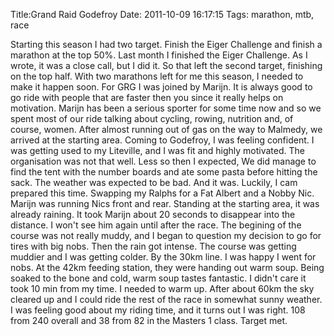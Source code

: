 Title:Grand Raid Godefroy
Date: 2011-10-09 16:17:15
Tags: marathon, mtb, race

Starting this season I had two target. Finish the Eiger Challenge and finish a
marathon at the top 50%. Last month I finished the Eiger Challenge. As I
wrote, it was a close call, but I did it. So that left the second target,
finishing on the top half. With two marathons left for me this season, I
needed to make it happen soon. For GRG I was joined by Marijn. It is always
good to go ride with people that are faster then you since it really helps on
motivation. Marijn has been a serious sporter for some time now and so we
spent most of our ride talking about cycling, rowing, nutrition and, of
course, women. After almost running out of gas on the way to Malmedy, we
arrived at the starting area. Coming to Godefroy, I was feeling confident. I
was getting used to my Liteville, and I was fit and highly motivated. The
organisation was not that well. Less so then I expected, We did manage to find
the tent with the number boards and ate some pasta before hitting the sack.
The weather was expected to be bad. And it was. Luckily, I cam prepared this
time. Swapping my Ralphs for a Fat Albert and a Nobby Nic. Marijn was running
Nics front and rear. Standing at the starting area, it was already raining. It
took Marijn about 20 seconds to disappear into the distance. I won't see him
again until after the race. The begining of the course was not really muddy,
and I began to question my decision to go for tires with big nobs. Then the
rain got intense. The course was getting muddier and I was getting colder. By
the 30km line. I was happy I went for nobs. At the 42km feeding station, they
were handing out warm soup. Being soaked to the bone and cold, warm soup
tastes fantastic. I didn't care it took 10 min from my time. I needed to warm
up. After about 60km the sky cleared up and I could ride the rest of the race
in somewhat sunny weather. I was feeling good about my riding time, and it
turns out I was right. 108 from 240 overall and 38 from 82 in the Masters 1
class. Target met.

